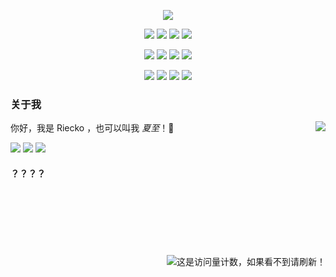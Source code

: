  <p align="center">
  <img src="https://img.shields.io/badge/🇨🇳-社会主义核心价值观-gray.svg?colorA=eeeeee&colorB=ff461f&style=for-the-badge&logo=china"/>
</p>
<p align="center">
<img src="https://img.shields.io/badge/富强-gray.svg?color=ff461f&style=for-the-badge"/>
<img src="https://img.shields.io/badge/民主-gray.svg?color=ff461f&style=for-the-badge"/>
  <img src="https://img.shields.io/badge/文明-gray.svg?color=ff461f&style=for-the-badge"/>
  <img src="https://img.shields.io/badge/和谐-gray.svg?color=ff461f&style=for-the-badge"/>
  </p>
  <p align="center">
<img src="https://img.shields.io/badge/自由-gray.svg?color=ff461f&style=for-the-badge"/>
<img src="https://img.shields.io/badge/平等-gray.svg?color=ff461f&style=for-the-badge"/>
  <img src="https://img.shields.io/badge/公正-gray.svg?color=ff461f&style=for-the-badge"/>
  <img src="https://img.shields.io/badge/法治-gray.svg?color=ff461f&style=for-the-badge"/>
  </p>
  <p align="center">
<img src="https://img.shields.io/badge/爱国-gray.svg?color=ff461f&style=for-the-badge"/>
<img src="https://img.shields.io/badge/敬业-gray.svg?color=ff461f&style=for-the-badge"/>
  <img src="https://img.shields.io/badge/诚信-gray.svg?color=ff461f&style=for-the-badge"/>
  <img src="https://img.shields.io/badge/友善-gray.svg?color=ff461f&style=for-the-badge"/>
  </p>
  
  ### 关于我
  你好，我是 Riecko ，也可以叫我 *夏至*！🌸
  <a href="#">
<img align="right" src="https://github-readme-stats.vercel.app/api?username=x1a2h1&show_icons=true&inc">
</a>



![](https://img.shields.io/badge/-Java-ab7221?style=flat-square&logo=Java&logoColor=fff)
![](https://img.shields.io/badge/-Docker-2496ED?style=flat-square&logo=Docker&logoColor=fff)
![](https://img.shields.io/badge/-Linux-000000?style=flat-square&logo=Linux&logoColor=fff)

#### ？？？？


<br />
<br />
<br />
<br />
<br />
<br />
<a href="#">
  <img align="right" alt="这是访问量计数，如果看不到请刷新！"  src="https://jwenjian-visitor-badge-5.glitch.me/badge?page_id=x1a2h1.x1a2h1.readme" />
</a>
